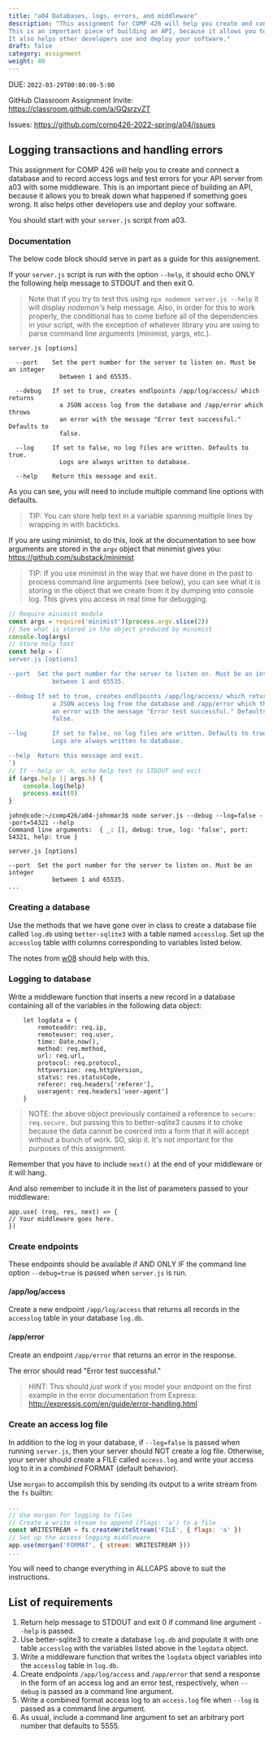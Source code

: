 ```yaml
---
title: "a04 Databases, logs, errors, and middleware"
description: "This assignment for COMP 426 will help you create and connect a database and to record access and error logs and for your API server from a03 with some middleware.
This is an important piece of building an API, because it allows you to break down what happened if something goes wrong.
It also helps other developers use and deploy your software."
draft: false
category: assignment
weight: 40
---
```


DUE: `2022-03-29T00:00:00-5:00`

GitHub Classroom Assignment Invite: https://classroom.github.com/a/GQsrzvZT

Issues: https://github.com/comp426-2022-spring/a04/issues

## Logging transactions and handling errors

This assignment for COMP 426 will help you to create and connect a database and to record access logs and test errors for your API server from a03 with some middleware.
This is an important piece of building an API, because it allows you to break down what happened if something goes wrong.
It also helps other developers use and deploy your software.

You should start with your `server.js` script from a03.

### Documentation

The below code block should serve in part as a guide for this assignement.

If your `server.js` script is run with the option `--help`, it should echo ONLY the following help message to STDOUT and then exit 0.

> Note that if you try to test this using `npx nodemon server.js --help` it will display *nodemon's* help message.
> Also, in order for this to work properly, the conditional has to come before all of the dependencies in your script, with the exception of whatever library you are using to parse command line arguments (minimist, yargs, etc.).

```
server.js [options]

  --port	Set the port number for the server to listen on. Must be an integer
              between 1 and 65535.

  --debug	If set to true, creates endlpoints /app/log/access/ which returns
              a JSON access log from the database and /app/error which throws 
              an error with the message "Error test successful." Defaults to 
			  false.

  --log		If set to false, no log files are written. Defaults to true.
			  Logs are always written to database.

  --help	Return this message and exit.
```

As you can see, you will need to include multiple command line options with defaults.

> TIP: You can store help text in a variable spanning multiple lines by wrapping in with backticks.

If you are using minimist, to do this, look at the documentation to see how arguments are stored in the `argv` object that minimist gives you: https://github.com/substack/minimist 

> TIP: If you use minimist in the way that we have done in the past to process command line arguments (see below), you can see what it is storing in the object that we create from it by dumping into console log. This gives you access in real time for debugging.

```server.js
// Require minimist module
const args = require('minimist')(process.argv.slice(2))
// See what is stored in the object produced by minimist
console.log(args)
// Store help text 
const help = (`
server.js [options]

--port	Set the port number for the server to listen on. Must be an integer
            between 1 and 65535.

--debug	If set to true, creates endlpoints /app/log/access/ which returns
            a JSON access log from the database and /app/error which throws 
            an error with the message "Error test successful." Defaults to 
            false.

--log		If set to false, no log files are written. Defaults to true.
            Logs are always written to database.

--help	Return this message and exit.
`)
// If --help or -h, echo help text to STDOUT and exit
if (args.help || args.h) {
    console.log(help)
    process.exit(0)
}
```

```run example
john@code:~/comp426/a04-johnmar3$ node server.js --debug --log=false --port=54321 --help
Command line arguments:  { _: [], debug: true, log: 'false', port: 54321, help: true }

server.js [options]

--port  Set the port number for the server to listen on. Must be an integer
            between 1 and 65535.
...
```

### Creating a database

Use the methods that we have gone over in class to create a database file called `log.db` using `better-sqlite3` with a table named `accesslog`.
Set up the `accesslog` table with columns corresponding to variables listed below. 

The notes from [w08](w/08) should help with this.

### Logging to database

Write a middleware function that inserts a new record in a database containing all of the variables in the following data object:

```
    let logdata = {
        remoteaddr: req.ip,
        remoteuser: req.user,
        time: Date.now(),
        method: req.method,
        url: req.url,
        protocol: req.protocol,
        httpversion: req.httpVersion,
        status: res.statusCode,
        referer: req.headers['referer'],
        useragent: req.headers['user-agent']
    }
```

> NOTE: the above object previously contained a reference to `secure: req.secure,` but passing this to better-sqlite3 causes it to choke because the data cannot be coerced into a form that it will accept without a bunch of work. SO, skip it. It's not important for the purposes of this assignment.
 
Remember that you have to include `next()` at the end of your middleware or it will hang.

And also remember to include it in the list of parameters passed to your middleware:

```
app.use( (req, res, next) => {
// Your middleware goes here.
})
```

### Create endpoints

These endpoints should be available if AND ONLY IF the command line option `--debug=true` is passed when `server.js` is run.

#### /app/log/access

Create a new endpoint `/app/log/access` that returns all records in the `accesslog` table in your database `log.db`.

#### /app/error

Create an endpoint `/app/error` that returns an error in the response.

The error should read "Error test successful."

>HINT: This should *just work* if you model your endpoint on the first example in the error documentation from Express: http://expressjs.com/en/guide/error-handling.html

### Create an access log file

In addition to the log in your database, if `--log=false` is passed when running `server.js`, then your server should NOT create a log file.
Otherwise, your server should create a FILE called `access.log` and write your access log to it in a *combined* FORMAT (default behavior).

Use `morgan` to accomplish this by sending its output to a write stream from the `fs` builtin:

```server.js
...
// Use morgan for logging to files
// Create a write stream to append (flags: 'a') to a file
const WRITESTREAM = fs.createWriteStream('FILE', { flags: 'a' })
// Set up the access logging middleware
app.use(morgan('FORMAT', { stream: WRITESTREAM }))
...
```

You will need to change everything in ALLCAPS above to suit the instructions.

## List of requirements

1. Return help message to STDOUT and exit 0 if command line argument `--help` is passed.
2. Use better-sqlite3 to create a database `log.db` and populate it with one table `accesslog` with the variables listed above in the `logdata` object.
3. Write a middleware function that writes the `logdata` object variables into the `accesslog` table in `log.db`.
4. Create endpoints `/app/log/access` and `/app/error` that send a response in the form of an access log and an error test, respectively, when `--debug` is passed as a command line argument.
5. Write a combined format access log to an `access.log` file when `--log` is passed as a command line argument.
6. As usual, include a command line argument to set an arbitrary port number that defaults to 5555.

